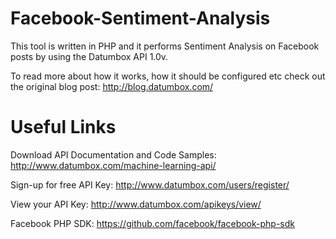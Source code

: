 Facebook-Sentiment-Analysis
===========================

This tool is written in PHP and it performs Sentiment Analysis on Facebook posts by using the Datumbox API 1.0v.

To read more about how it works, how it should be configured etc check out the original blog post: 
http://blog.datumbox.com/

Useful Links
============

Download API Documentation and Code Samples: http://www.datumbox.com/machine-learning-api/

Sign-up for free API Key: http://www.datumbox.com/users/register/

View your API Key: http://www.datumbox.com/apikeys/view/

Facebook PHP SDK: https://github.com/facebook/facebook-php-sdk